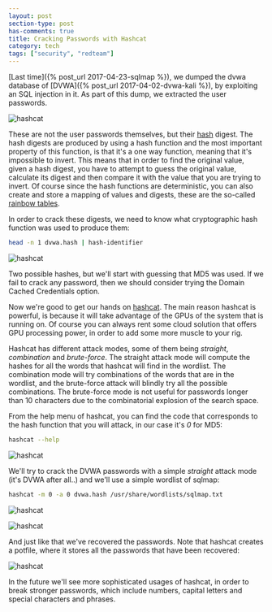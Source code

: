 ```yaml
---
layout: post
section-type: post
has-comments: true
title: Cracking Passwords with Hashcat
category: tech
tags: ["security", "redteam"]
---
```


[Last time]({% post_url 2017-04-23-sqlmap %}), we dumped the dvwa database of
[DVWA]({% post_url 2017-04-02-dvwa-kali %}), by exploiting an SQL injection in
it. As part of this dump, we extracted the user passwords.

![hashcat](/img/posts/hashcat/hashcat.png)

These are not the user passwords themselves, but their
[hash](https://en.wikipedia.org/wiki/Cryptographic_hash_function) digest. The
hash digests are produced by using a hash function and the most important
property of this function, is that it's a one way function, meaning that it's
impossible to invert. This means that in order to find the original value, given
a hash digest, you have to attempt to guess the original value, calculate its
digest and then compare it with the value that you are trying to invert. Of
course since the hash functions are deterministic, you can also create and store
a mapping of values and digests, these are the so-called
[rainbow tables](https://en.wikipedia.org/wiki/Rainbow_table).

In order to crack these digests, we need to know what cryptographic hash
function was used to produce them:

```bash
head -n 1 dvwa.hash | hash-identifier
```

![hashcat](/img/posts/hashcat/hashcat-0.png)

Two possible hashes, but we'll start with guessing that MD5 was used. If we fail
to crack any password, then we should consider trying the Domain Cached
Credentials option.

Now we're good to get our hands on [hashcat](https://hashcat.net/hashcat/). The
main reason hashcat is powerful, is because it will take advantage of the GPUs
of the system that is running on. Of course you can always rent some cloud
solution that offers GPU processing power, in order to add some more muscle to
your rig.

Hashcat has different attack modes, some of them being _straight_, _combination_
and _brute-force_. The straight attack mode will compute the hashes for all the
words that hashcat will find in the wordlist. The combination mode will try
combinations of the words that are in the wordlist, and the brute-force attack
will blindly try all the possible combinations. The brute-force mode is not
useful for passwords longer than 10 characters due to the combinatorial
explosion of the search space.

From the help menu of hashcat, you can find the code that corresponds to the
hash function that you will attack, in our case it's _0_ for MD5:

```bash
hashcat --help
```

![hashcat](/img/posts/hashcat/hashcat-4.png)

We'll try to crack the DVWA passwords with a simple _straight_ attack mode (it's
DVWA after all..) and we'll use a simple wordlist of sqlmap:

```bash
hashcat -m 0 -a 0 dvwa.hash /usr/share/wordlists/sqlmap.txt
```

![hashcat](/img/posts/hashcat/hashcat-1.png)

![hashcat](/img/posts/hashcat/hashcat-2.png)

And just like that we've recovered the passwords. Note that hashcat creates a
potfile, where it stores all the passwords that have been recovered:

![hashcat](/img/posts/hashcat/hashcat-3.png)

In the future we'll see more sophisticated usages of hashcat, in order to break
stronger passwords, which include numbers, capital letters and special
characters and phrases.
